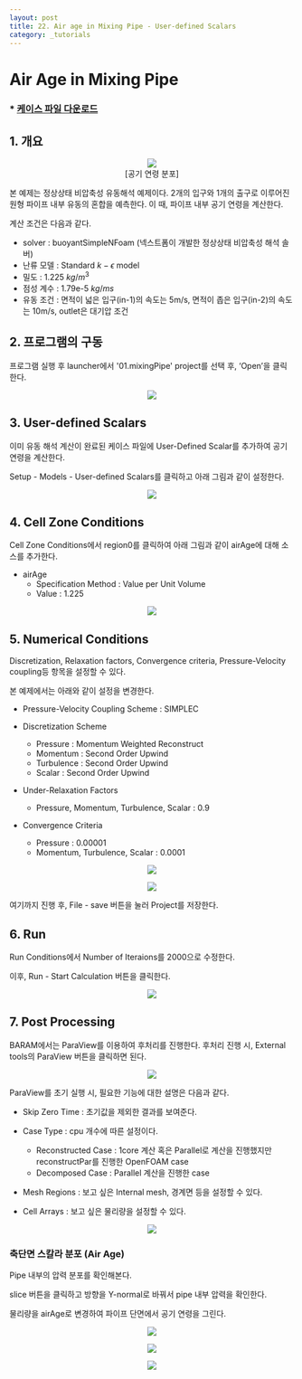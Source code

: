 ```yaml
---
layout: post
title: 22. Air age in Mixing Pipe - User-defined Scalars
category: _tutorials
---
```


# Air Age in Mixing Pipe 

### * [케이스 파일 다운로드](https://drive.google.com/file/d/1sNnqoJQ2h7BQXPoa3C_sVRCixTKJN841/view?usp=sharing)

## 1. 개요 

<p align='center'>
    <img src="https://github.com/nextfoam/baram-pages/raw/main/screenshots/scalar/postprocess.png"><br>
    [공기 연령 분포]
</p>

본 예제는 정상상태 비압축성 유동해석 예제이다. 2개의 입구와 1개의 출구로 이루어진 원형 파이프 내부 유동의 혼합을 예측한다.
이 때, 파이프 내부 공기 연령을 계산한다.

계산 조건은 다음과 같다. 

+ solver : buoyantSimpleNFoam (넥스트폼이 개발한 정상상태 비압축성 해석 솔버)
+ 난류 모델 : Standard $k-\epsilon$ model
+ 밀도 : 1.225 $kg/m^3$
+ 점성 계수 : 1.79e-5 $kg/ms$
+ 유동 조건 : 면적이 넓은 입구(in-1)의 속도는 5m/s, 면적이 좁은 입구(in-2)의 속도는 10m/s, outlet은 대기압 조건

## 2. 프로그램의 구동

프로그램 실행 후 launcher에서 '01.mixingPipe' project를 선택 후, ‘Open’을 클릭한다.

<p align='center'>
    <img src="https://github.com/nextfoam/baram-pages/raw/main/screenshots/scalar/open.png"><br>
</p>

## 3. User-defined Scalars

이미 유동 해석 계산이 완료된 케이스 파일에 User-Defined Scalar를 추가하여 공기 연령을 계산한다.

Setup - Models - User-defined Scalars를 클릭하고 아래 그림과 같이 설정한다.

<p align='center'>
    <img src="https://github.com/nextfoam/baram-pages/raw/main/screenshots/scalar/scalarDefine.png"><br>
</p>

## 4. Cell Zone Conditions

Cell Zone Conditions에서 region0를 클릭하여 아래 그림과 같이 airAge에 대해 소스를 추가한다.

+ airAge
    + Specification Method : Value per Unit Volume
    + Value : 1.225

<p align='center'>
    <img src="https://github.com/nextfoam/baram-pages/raw/main/screenshots/scalar/cellzoneConditions.png"><br>
</p>

## 5. Numerical Conditions

Discretization, Relaxation factors, Convergence criteria, Pressure-Velocity coupling등 항목을 설정할 수 있다.

본 예제에서는 아래와 같이 설정을 변경한다.

+ Pressure-Velocity Coupling Scheme : SIMPLEC

+ Discretization Scheme
    + Pressure : Momentum Weighted Reconstruct
    + Momentum : Second Order Upwind
    + Turbulence : Second Order Upwind
    + Scalar : Second Order Upwind

+ Under-Relaxation Factors
    + Pressure, Momentum, Turbulence, Scalar : 0.9

+ Convergence Criteria
    + Pressure : 0.00001
    + Momentum, Turbulence, Scalar : 0.0001

<p align='center'>
    <img src="https://github.com/nextfoam/baram-pages/raw/main/screenshots/scalar/numericalCondition1.png"><br>
</p>

<p align='center'>
    <img src="https://github.com/nextfoam/baram-pages/raw/main/screenshots/scalar/convergenceCriteria.png"><br>
</p>

여기까지 진행 후, File - save 버튼을 눌러 Project를 저장한다.<br>

## 6. Run

Run Conditions에서 Number of Iteraions를 2000으로 수정한다. 

이후, Run - Start Calculation 버튼을 클릭한다.

<p align='center'>
    <img src="https://github.com/nextfoam/baram-pages/raw/main/screenshots/scalar/residuals.png"><br>
</p>

## 7. Post Processing

BARAM에서는 ParaView를 이용하여 후처리를 진행한다. 후처리 진행 시, External tools의 ParaView 버튼을 클릭하면 된다.

<p align='center'>
    <img src="https://github.com/nextfoam/baram-pages/raw/main/screenshots/mixingPipe/1.10.png"><br>
</p>

ParaView를 초기 실행 시, 필요한 기능에 대한 설명은 다음과 같다.

+ Skip Zero Time : 초기값을 제외한 결과를 보여준다.

+ Case Type : cpu 개수에 따른 설정이다.
    + Reconstructed Case : 1core 계산 혹은 Parallel로 계산을 진행했지만 reconstructPar를 진행한 OpenFOAM case
    + Decomposed Case : Parallel 계산을 진행한 case

+ Mesh Regions : 보고 싶은 Internal mesh, 경계면 등을 설정할 수 있다.

+ Cell Arrays : 보고 싶은 물리량을 설정할 수 있다.

<p align='center'>
    <img src="https://github.com/nextfoam/baram-pages/raw/main/screenshots/mixingPipe/1.11.png"><br>
</p>


### 축단면 스칼라 분포 (Air Age)

Pipe 내부의 압력 분포를 확인해본다.

slice 버튼을 클릭하고 방향을 Y-normal로 바꿔서 pipe 내부 압력을 확인한다.

물리량을 airAge로 변경하여 파이프 단면에서 공기 연령을 그린다.

<p align='center'>
    <img src="https://github.com/nextfoam/baram-pages/raw/main/screenshots/scalar/slice.png"><br>
</p>

<p align='center'>
    <img src="https://github.com/nextfoam/baram-pages/raw/main/screenshots/scalar/paraview.png"><br>
</p>


<p align='center'>
    <img src="https://github.com/nextfoam/baram-pages/raw/main/screenshots/scalar/airAge.png"><br>
</p>
